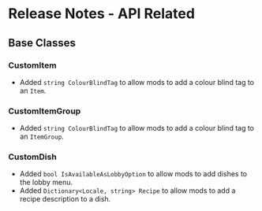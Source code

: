 ﻿# Release Notes - API Related

## Base Classes

### CustomItem

- Added `string ColourBlindTag` to allow mods to add a colour blind tag to an `Item`.

### CustomItemGroup

- Added `string ColourBlindTag` to allow mods to add a colour blind tag to an `ItemGroup`.

### CustomDish

- Added `bool IsAvailableAsLobbyOption` to allow mods to add dishes to the lobby menu.
- Added `Dictionary<Locale, string> Recipe` to allow mods to add a recipe description to a dish.